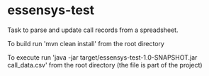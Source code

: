 # essensys-test

Task to parse and update call records from a spreadsheet.

To build run 'mvn clean install' from the root directory

To execute run 'java -jar target/essensys-test-1.0-SNAPSHOT.jar call_data.csv' from the root directory (the file is part of the project)